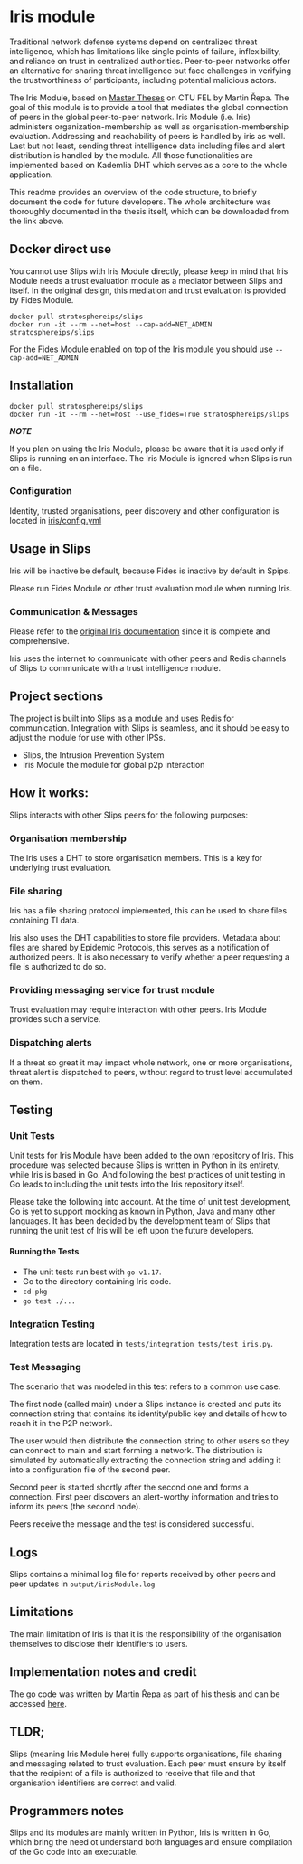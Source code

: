 # Iris module

Traditional network defense systems depend on centralized threat intelligence, 
which has limitations like single points of failure, inflexibility, and 
reliance on trust in centralized authorities. Peer-to-peer networks offer 
an alternative for sharing threat intelligence but face challenges in verifying 
the trustworthiness of participants, including potential malicious actors.

The Iris Module, based on [Master Theses](https://github.com/stratosphereips/iris)
on CTU FEL by Martin Řepa. The goal of this module is to provide a tool that 
mediates the global connection of peers in the global peer-to-peer network. Iris 
Module (i.e. Iris) administers organization-membership as well as 
organisation-membership evaluation. Addressing and reachability of peers is
handled by iris as well. Last but not least, sending threat intelligence data 
including files and alert distribution is handled by the module. 
All those functionalities are implemented based on Kademlia DHT which serves as
a core to the whole application.

This readme provides an overview of the code structure, to briefly 
document the code for future developers. The whole architecture was 
thoroughly documented in the thesis itself, which can be downloaded from the 
link above.

## Docker direct use
You cannot use Slips with Iris Module directly, please keep in mind that Iris 
Module needs a trust evaluation module as a mediator between Slips and itself. 
In the original design, this mediation and trust evaluation is 
provided by Fides Module.

```
docker pull stratosphereips/slips
docker run -it --rm --net=host --cap-add=NET_ADMIN stratosphereips/slips
```

For the Fides Module enabled on top of the Iris module you should use ```--cap-add=NET_ADMIN```

## Installation

```
docker pull stratosphereips/slips
docker run -it --rm --net=host --use_fides=True stratosphereips/slips
```
***NOTE***

If you plan on using the Iris Module, please be aware that it is used only
if Slips is running on an interface. The Iris Module is ignored when Slips is run on a file.

### Configuration
Identity, trusted organisations, peer discovery and other configuration is located in [iris/config.yml](https://github.com/stratosphereips/iris/blob/main/config.yaml) 

## Usage in Slips

Iris will be inactive be default, because Fides is inactive by default in Spips.

Please run Fides Module or other trust evaluation module when running Iris.


### **Communication & Messages**

Please refer to the [original Iris documentation](https://github.com/stratosphereips/iris/tree/main/docs) since it is complete and comprehensive.

Iris uses the internet to communicate with other peers and Redis channels of Slips to communicate with a trust intelligence module.

## Project sections

The project is built into Slips as a module and uses Redis for communication. Integration with Slips
is seamless, and it should be easy to adjust the module for use with other IPSs.

 - Slips, the Intrusion Prevention System
 - Iris Module the module for global p2p interaction


## How it works:

Slips interacts with other Slips peers for the following purposes:

### Organisation membership 

The Iris uses a DHT to store organisation members. This is a key for underlying 
trust evaluation.

### File sharing

Iris has a file sharing protocol implemented, this can be used to share files containing TI data.

Iris also uses the DHT capabilities to store file providers. Metadata about files are shared by Epidemic Protocols, this serves as a notification of authorized peers.
It is also necessary to verify whether a peer requesting a file is authorized to do so. 

### Providing messaging service for trust module

Trust evaluation may require interaction with other peers. Iris Module provides such a service.

### Dispatching alerts

If a threat so great it may impact whole network, one or more organisations, threat alert is
dispatched to peers, without regard to trust level accumulated on them.

<!--### Answering and receiving requests form global P2P network 
-->
## Testing

### Unit Tests
Unit tests for Iris Module have been added to the own repository of Iris. This procedure was selected because 
Slips is written in Python in its entirety, while Iris is based in Go. And following the best practices of
unit testing in Go leads to including the unit tests into the Iris repository itself.

Please take the following into account. At the time of unit test development,
Go is yet to support mocking as known in Python, Java and many other languages.
It has been decided by the development team of Slips that running the unit test of Iris 
will be left upon the future developers.

#### Running the Tests
* The unit tests run best with ```go v1.17```.
* Go to the directory containing Iris code.
* ```cd pkg```
* ```go test ./...```

### Integration Testing
Integration tests are located in ```tests/integration_tests/test_iris.py```.

### Test Messaging
The scenario that was modeled in this test refers to a common use case.

The first node (called main) under a Slips instance is created and puts its
connection string that contains its identity/public key and details of how to reach it
in the P2P network.

The user would then distribute the connection string to other users so they can connect to main
and start forming a network. The distribution is simulated by automatically extracting the connection
string and adding it into a configuration file of the second peer.

Second peer is started shortly after the second one and forms a connection. First peer
discovers an alert-worthy information and tries to inform its peers (the second node).

Peers receive the message and the test is considered successful.

## Logs

Slips contains a minimal log file for reports received by other peers and peer updates in
```output/irisModule.log```

## Limitations

The main limitation of Iris is that it is the responsibility of the organisation themselves to disclose their
identifiers to users.

## Implementation notes and credit
The go code was written by Martin Řepa as part of his thesis and can be accessed [here](https://github.com/stratosphereips/iris/tree/main).


## TLDR;

Slips (meaning Iris Module here) fully supports organisations, file sharing and messaging related to trust evaluation.
Each peer must ensure by itself that the recipient of a file is authorized to receive that file and that
organisation identifiers are correct and valid.

## Programmers notes

Slips and its modules are mainly written in Python, Iris is written in Go, which bring the need ot understand both languages and
ensure compilation of the Go code into an executable.
